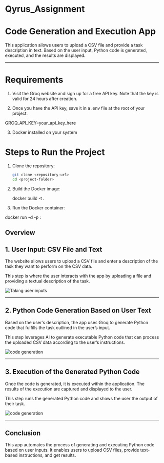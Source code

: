 
# Qyrus_Assignment

# Code Generation and Execution App

This application allows users to upload a CSV file and provide a task description in text. Based on the user input, Python code is generated, executed, and the results are displayed.

---

# Requirements

1. Visit the Groq website and sign up for a free API key. Note that the key is valid for 24 hours after creation.

2. Once you have the API key, save it in a .env file at the root of your project.
  
  GROQ_API_KEY=your_api_key_here

3. Docker installed on your system





# Steps to Run the Project

1. Clone the repository:
   ```bash
   git clone <repository-url>
   cd <project-folder>

2. Build the Docker image:

   docker build -t <image-name> .

3. Run the Docker container:

  docker run -d -p <host-port>:<container-port> <image-name>


   
## Overview

## 1. User Input: CSV File and Text
The website allows users to upload a CSV file and enter a description of the task they want to perform on the CSV data. 

This step is where the user interacts with the app by uploading a file and providing a textual description of the task.

![Taking user inputs](images/input.png)


---

## 2. **Python Code Generation Based on User Text**
Based on the user's description, the app uses Groq to generate Python code that fulfills the task outlined in the user’s input. 

This step leverages AI to generate executable Python code that can process the uploaded CSV data according to the user’s instructions.

![code generation](images/code_generated.png)


---

## 3. **Execution of the Generated Python Code**
Once the code is generated, it is executed within the application. The results of the execution are captured and displayed to the user.

This step runs the generated Python code and shows the user the output of their task.

![code generation](images/output.png)

---

## Conclusion
This app automates the process of generating and executing Python code based on user inputs. It enables users to upload CSV files, provide text-based instructions, and get results.

